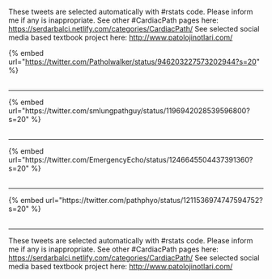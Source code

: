 

These tweets are selected automatically with #rstats code. Please inform me if any is inappropriate.
See other #CardiacPath pages here: https://serdarbalci.netlify.com/categories/CardiacPath/ 
See selected social media based textbook project here: http://www.patolojinotlari.com/

{% embed url="https://twitter.com/Patholwalker/status/946203227573202944?s=20" %}<br>
<br>
<hr>
{% embed url="https://twitter.com/smlungpathguy/status/1196942028539596800?s=20" %}<br>
<br>
<hr>
{% embed url="https://twitter.com/EmergencyEcho/status/1246645504437391360?s=20" %}<br>
<br>
<hr>
{% embed url="https://twitter.com/pathphyo/status/1211536974747594752?s=20" %}<br>
<br>
<hr>


These tweets are selected automatically with #rstats code. Please inform me if any is inappropriate.
See other #CardiacPath pages here: https://serdarbalci.netlify.com/categories/CardiacPath/ 
See selected social media based textbook project here: http://www.patolojinotlari.com/
